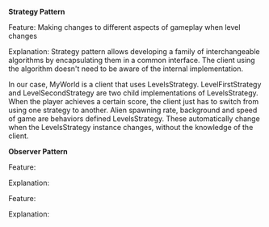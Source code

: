 **Strategy Pattern**

Feature: 
Making changes to different aspects of gameplay when level changes

Explanation: 
Strategy pattern allows developing a family of interchangeable algorithms by encapsulating them in a common interface. The client using the algorithm doesn't need to be aware of the internal implementation.

In our case, MyWorld is a client that uses LevelsStrategy.
LevelFirstStrategy and LevelSecondStrategy are two child implementations of LevelsStrategy.
When the player achieves a certain score, the client just has to switch from using one strategy to another.
Alien spawning rate, background and speed of game are behaviors defined LevelsStrategy.
These automatically change when the LevelsStrategy instance changes, without the knowledge of the client.

**Observer Pattern**

Feature: 


Explanation: 


Feature: 

Explanation: 

